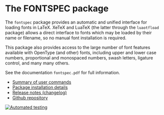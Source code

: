 The FONTSPEC package
====================

The `fontspec` package provides an automatic and unified interface for loading
fonts in LaTeX. XeTeX and LuaTeX (the latter through the `luaotfload` package)
allows a direct interface to fonts which may be loaded by their name or filename,
so no manual font installation is required.

This package also provides access to the large number of font features
available with OpenType (and other) fonts, including upper and lower case numbers,
proportional and monospaced numbers, swash letters, ligature control, and many
many others.

See the documentation `fontspec.pdf` for full information.

* [Summary of user commands](user.html)
* [Package installation details](dev.html)
* [Release notes (changelog)](CHANGES.html)
* [Github repository](https://github.com/latex3/fontspec)

[![Automated testing](https://github.com/latex3/fontspec/actions/workflows/main.yaml/badge.svg)](https://github.com/latex3/fontspec/actions/workflows/main.yaml)
